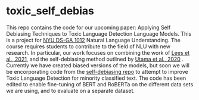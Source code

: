# toxic_self_debias

This repo contains the code for our upcoming paper: Applying Self Debiasing 
Techniques to Toxic Language Detection Language Models. This is a project for
[NYU DS-GA 1012](https://docs.google.com/document/d/e/2PACX-1vRydPvLp9tNw1-45pp6IIl-jppX-tUfu0TQDVXRAiGA3CjIuJzBTzJo7cerQV08K8FqfUOYHBCPAggx/pub)
Natural Language Understanding. The course requires students to contribute to
the field of NLU with new research. In particular, our work focuses on combining
the work of [Lees et al., 2021](https://github.com/XuhuiZhou/Toxic_Debias), and
the self-debiasing method outlined by [Utama et al., 2020](https://arxiv.org/abs/2009.12303)
. Currently we have created biased versions of the models, but soon we will be
encorporating code from the [self-debiasing repo](https://github.com/UKPLab/emnlp2020-debiasing-unknownit)
to attempt to improve Toxic Language Detection for minority classified text.
The code has been edited to enable fine-tuning of BERT and RoBERTa on the different
data sets we are using, and to evaluate on a separate dataset.

<!---

## Overview
### Data
This repo contains code to detect toxic language with BERT/RoBERTa
Our experiments mainly focus on finetuning either on the dataset from 
["Large Scale Crowdsourcing and Characterization of Twitter Abusive Behavior"](https://ojs.aaai.org/index.php/ICWSM/article/view/14991) aka Founta, or on
["Nuanced Metrics for Measuring Unintended Bias
with Real Data for Text Classification"]("https://arxiv.org/pdf/1903.04561.pdf") aka Civil Comments.



### Code
Our implementation exists in the `.\src` folder. The `run_toxic.py` file
organize the classifier, and the `modeling_roberta_debias.py` builds the
ensemble-based model.

## Setup 

### Dependencies

We require pytorch(specifiy version) and transformers(specify version)
Additional requirements are are in
`requirements.txt` (Currently not accurate, has excessive non-needed)

# Work in progress the below needs to be edited

### Data

* You can find the index of the training data with different data selection
  methods in `data/founta/train`
* You can find a complete list of entries of data that we need for experiments
  in `data/demo.csv`
* Out-of-distribution (OOD) data, the two OOD datasets we use are publicly
  available:
    * ONI-adv: This dataset is the test set of the work ["Build it Break it Fix
it for Dialogue Safety: Robustness from Adversarial Human
Attack"](https://www.aclweb.org/anthology/D19-1461/)
    * User-reported: This dataset is from the work ['User-Level Race and Ethnicity Predictors from Twitter Text'](https://www.aclweb.org/anthology/C18-1130/)

* Our word list for lexical bias is in the file: `./data/word_based_bias_list.csv`
* Since we do not encourage building systems based on our relabeling dataset,
  we decide not to release the relabeling dataset publicly. For research purpose, please
  contact the first author for the access of the dataset.

## Experiments

### Measure Dataset Bias
Run 
```python 
python ./tools/get_stats.py /location/of/your/data_file.csv

```
To obtain the Peasonr correlation between toxicity and Tox-Trig words/ aav
probabilities.

### Fine-tune a Vanilla RoBERTa
Run 
```bash
sh run_toxic.sh 
```

### Fine-tune a Ensemble-based RoBERTa
Run 
```bash
sh run_toxic_debias.sh
```

You need to obtain the bias-only model first in order to train the ensemble
model. Feel free to use files we provided in the folder `tools`.

### Model Evaluation & Measuring Models' Bias

You can use the same fine-tuning script to obtain predictions from models. 

The measuring bias script takes the predictions as input and output models'
performance and lexical/dialectal bias scores. The script is available in the
`src` folder.
